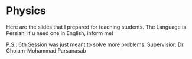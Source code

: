 # Physics
Here are the slides that I prepared for teaching students.
The Language is Persian, if u need one in English, inform me!

P.S.: 6th Session was just meant to solve more problems.
Supervisior: Dr. Gholam-Mohammad Parsanasab
